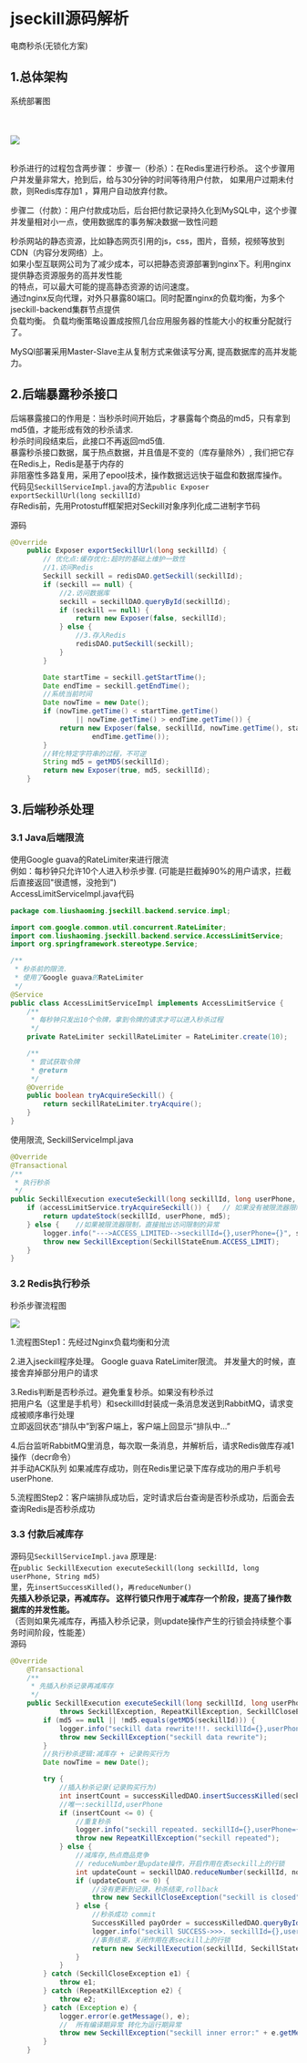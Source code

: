 # jseckill源码解析
电商秒杀(无锁化方案)
## 1.总体架构

系统部署图
<br/><br/><br/><br/>
![](doc/image/arch-1.jpg)
<br/>
<br/>

秒杀进行的过程包含两步骤：
步骤一（秒杀）：在Redis里进行秒杀。 这个步骤用户并发量非常大，抢到后，给与30分钟的时间等待用户付款， 如果用户过期未付款，则Redis库存加1
，算用户自动放弃付款。

步骤二（付款）：用户付款成功后，后台把付款记录持久化到MySQL中，这个步骤并发量相对小一点，使用数据库的事务解决数据一致性问题


秒杀网站的静态资源，比如静态网页引用的js，css，图片，音频，视频等放到CDN（内容分发网络）上。<br/>
如果小型互联网公司为了减少成本，可以把静态资源部署到nginx下。利用nginx提供静态资源服务的高并发性能<br/>
的特点，可以最大可能的提高静态资源的访问速度。
<br/>
通过nginx反向代理，对外只暴露80端口。同时配置nginx的负载均衡，为多个jseckill-backend集群节点提供<br/>
负载均衡。 负载均衡策略设置成按照几台应用服务器的性能大小的权重分配就行了。

MySQl部署采用Master-Slave主从复制方式来做读写分离, 提高数据库的高并发能力。

## 2.后端暴露秒杀接口
后端暴露接口的作用是：当秒杀时间开始后，才暴露每个商品的md5，只有拿到md5值，才能形成有效的秒杀请求.<br/>
秒杀时间段结束后，此接口不再返回md5值. <br/>
暴露秒杀接口数据，属于热点数据，并且值是不变的（库存量除外）, 我们把它存在Redis上，Redis是基于内存的
<br/>
非阻塞性多路复用，采用了epool技术，操作数据远远快于磁盘和数据库操作。<br/>
代码见<code>SeckillServiceImpl.java</code>的方法<code>public Exposer exportSeckillUrl(long seckillId)</code>
<br/>
存Redis前，先用Protostuff框架把对Seckill对象序列化成二进制字节码
<br/>

源码<br/>
```java
@Override
    public Exposer exportSeckillUrl(long seckillId) {
        // 优化点:缓存优化:超时的基础上维护一致性
        //1.访问Redis
        Seckill seckill = redisDAO.getSeckill(seckillId);
        if (seckill == null) {
            //2.访问数据库
            seckill = seckillDAO.queryById(seckillId);
            if (seckill == null) {
                return new Exposer(false, seckillId);
            } else {
                //3.存入Redis
                redisDAO.putSeckill(seckill);
            }
        }

        Date startTime = seckill.getStartTime();
        Date endTime = seckill.getEndTime();
        //系统当前时间
        Date nowTime = new Date();
        if (nowTime.getTime() < startTime.getTime()
                || nowTime.getTime() > endTime.getTime()) {
            return new Exposer(false, seckillId, nowTime.getTime(), startTime.getTime(),
                    endTime.getTime());
        }
        //转化特定字符串的过程，不可逆
        String md5 = getMD5(seckillId);
        return new Exposer(true, md5, seckillId);
    }
```

## 3.后端秒杀处理

### 3.1 Java后端限流
使用Google guava的RateLimiter来进行限流 <br/>
例如：每秒钟只允许10个人进入秒杀步骤. (可能是拦截掉90%的用户请求，拦截后直接返回"很遗憾，没抢到") <br/>
AccessLimitServiceImpl.java代码 <br/>
```java
package com.liushaoming.jseckill.backend.service.impl;

import com.google.common.util.concurrent.RateLimiter;
import com.liushaoming.jseckill.backend.service.AccessLimitService;
import org.springframework.stereotype.Service;

/**
 * 秒杀前的限流.
 * 使用了Google guava的RateLimiter
 */
@Service
public class AccessLimitServiceImpl implements AccessLimitService {
    /**
     * 每秒钟只发出10个令牌，拿到令牌的请求才可以进入秒杀过程
     */
    private RateLimiter seckillRateLimiter = RateLimiter.create(10);

    /**
     * 尝试获取令牌
     * @return
     */
    @Override
    public boolean tryAcquireSeckill() {
        return seckillRateLimiter.tryAcquire();
    }
}
```
使用限流, SeckillServiceImpl.java
```java
@Override
@Transactional
/**
 * 执行秒杀
 */
public SeckillExecution executeSeckill(long seckillId, long userPhone, String md5) throws SeckillException {
    if (accessLimitService.tryAcquireSeckill()) {   // 如果没有被限流器限制，则执行秒杀处理
        return updateStock(seckillId, userPhone, md5);
    } else {    //如果被限流器限制，直接抛出访问限制的异常
        logger.info("--->ACCESS_LIMITED-->seckillId={},userPhone={}", seckillId, userPhone);
        throw new SeckillException(SeckillStateEnum.ACCESS_LIMIT);
    }
}
```

### 3.2 Redis执行秒杀

秒杀步骤流程图

![](doc/image/arch-seckill.png)

1.流程图Step1：先经过Nginx负载均衡和分流

2.进入jseckill程序处理。 Google guava RateLimiter限流。 并发量大的时候，直接舍弃掉部分用户的请求

3.Redis判断是否秒杀过。避免重复秒杀。如果没有秒杀过 <br/>
把用户名（这里是手机号）和seckillId封装成一条消息发送到RabbitMQ，请求变成被顺序串行处理 <br/>
立即返回状态“排队中”到客户端上，客户端上回显示“排队中...” 

4.后台监听RabbitMQ里消息，每次取一条消息，并解析后，请求Redis做库存减1操作（decr命令） <br/>
并手动ACK队列 
如果减库存成功，则在Redis里记录下库存成功的用户手机号userPhone.

5.流程图Step2：客户端排队成功后，定时请求后台查询是否秒杀成功，后面会去查询Redis是否秒杀成功 <br/>


### 3.3 付款后减库存

源码见<code>SeckillServiceImpl.java</code>
原理是:<br/>
在<code>public SeckillExecution executeSeckill(long seckillId, long userPhone, String md5)</code><br/>
里，先<code>insertSuccessKilled()</code>，<code>再reduceNumber()</code> <br/>
<b>先插入秒杀记录，再减库存。 这样行锁只作用于减库存一个阶段，提高了操作数据库的并发性能。</b> <br/>
（否则如果先减库存，再插入秒杀记录，则update操作产生的行锁会持续整个事务时间阶段，性能差）
<br/>
源码<br/>
```java
@Override
    @Transactional
    /**
     * 先插入秒杀记录再减库存
     */
    public SeckillExecution executeSeckill(long seckillId, long userPhone, String md5)
            throws SeckillException, RepeatKillException, SeckillCloseException {
        if (md5 == null || !md5.equals(getMD5(seckillId))) {
            logger.info("seckill data rewrite!!!. seckillId={},userPhone={}", seckillId, userPhone);
            throw new SeckillException("seckill data rewrite");
        }
        //执行秒杀逻辑:减库存 + 记录购买行为
        Date nowTime = new Date();

        try {
            //插入秒杀记录(记录购买行为)
            int insertCount = successKilledDAO.insertSuccessKilled(seckillId, userPhone);
            //唯一:seckillId,userPhone
            if (insertCount <= 0) {
                //重复秒杀
                logger.info("seckill repeated. seckillId={},userPhone={}", seckillId, userPhone);
                throw new RepeatKillException("seckill repeated");
            } else {
                //减库存,热点商品竞争
                // reduceNumber是update操作，开启作用在表seckill上的行锁
                int updateCount = seckillDAO.reduceNumber(seckillId, nowTime);
                if (updateCount <= 0) {
                    //没有更新到记录，秒杀结束,rollback
                    throw new SeckillCloseException("seckill is closed");
                } else {
                    //秒杀成功 commit
                    SuccessKilled payOrder = successKilledDAO.queryByIdWithSeckill(seckillId, userPhone);
                    logger.info("seckill SUCCESS->>>. seckillId={},userPhone={}", seckillId, userPhone);
                    //事务结束，关闭作用在表seckill上的行锁
                    return new SeckillExecution(seckillId, SeckillStateEnum.SUCCESS, payOrder);
                }
            }
        } catch (SeckillCloseException e1) {
            throw e1;
        } catch (RepeatKillException e2) {
            throw e2;
        } catch (Exception e) {
            logger.error(e.getMessage(), e);
            //  所有编译期异常 转化为运行期异常
            throw new SeckillException("seckill inner error:" + e.getMessage());
        }
    }
```
<br/>
